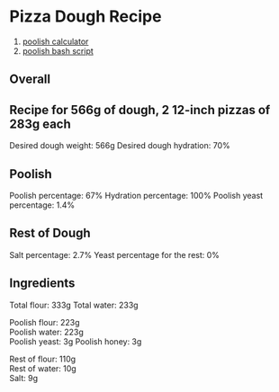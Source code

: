 # Pizza Dough Recipe
1. [poolish calculator](https://ggalmazor.com/bread_making/poolish_recipe_calculator.html)
2. [poolish bash script](./poolish_calc.sh)


## Overall

## Recipe for 566g of dough, 2 12-inch pizzas of 283g each
Desired dough weight: 566g
Desired dough hydration: 70%

## Poolish
Poolish percentage: 67%
Hydration percentage: 100%
Poolish yeast percentage: 1.4%

## Rest of Dough
Salt percentage: 2.7%
Yeast percentage for the rest: 0%

## Ingredients
Total flour: 333g
Total water: 233g

Poolish flour: 223g  
Poolish water: 223g  
Poolish yeast: 3g
Poolish honey: 3g

Rest of flour: 110g  
Rest of water: 10g  
Salt: 9g

